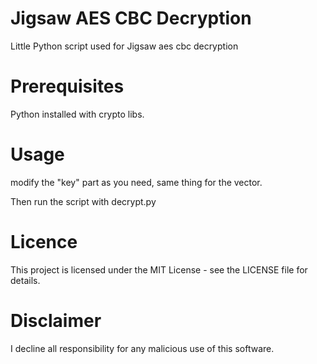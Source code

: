 # Jigsaw AES CBC Decryption
Little Python script used for Jigsaw aes cbc decryption

# Prerequisites
Python installed with crypto libs.

# Usage
modify the "key" part as you need, same thing for the vector.

Then run the script with decrypt.py <file>

# Licence
This project is licensed under the MIT License - see the LICENSE file for details.
# Disclaimer
I decline all responsibility for any malicious use of this software.
